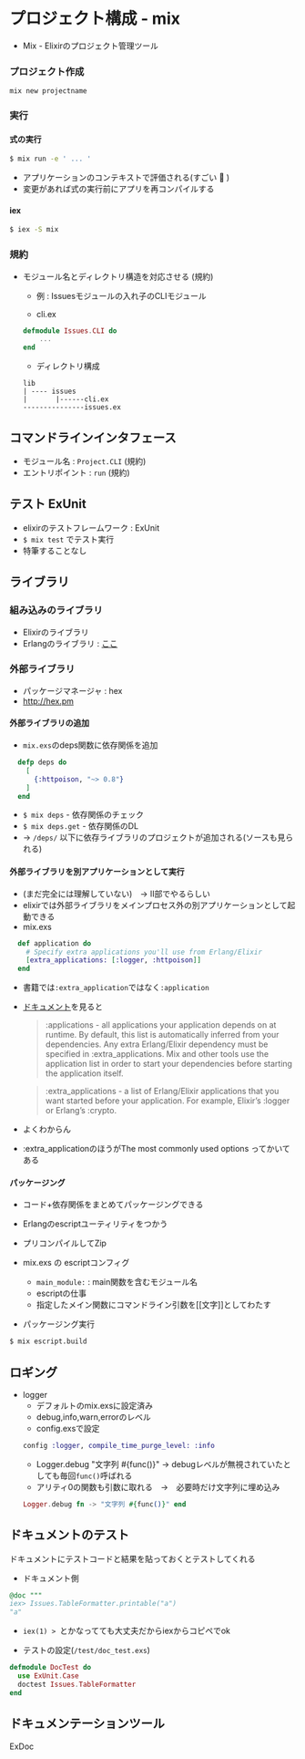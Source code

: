 # プロジェクト構成 - mix

- Mix - Elixirのプロジェクト管理ツール

### プロジェクト作成
`mix new projectname`

### 実行

#### 式の実行
```sh
$ mix run -e ' ... '
```
- アプリケーションのコンテキストで評価される(すごい 👏 )
- 変更があれば式の実行前にアプリを再コンパイルする

#### iex
```sh
$ iex -S mix
```

### 規約

- モジュール名とディレクトリ構造を対応させる (規約)
    - 例 : Issuesモジュールの入れ子のCLIモジュール

    - cli.ex
    ```elixir
    defmodule Issues.CLI do
        ...
    end
    ```

    - ディレクトリ構成
    ```
    lib
    | ---- issues
    |       |------cli.ex
    ---------------issues.ex
    ```

## コマンドラインインタフェース

- モジュール名 : `Project.CLI` (規約)
- エントリポイント : `run` (規約)

## テスト ExUnit
- elixirのテストフレームワーク : ExUnit
- `$ mix test` でテスト実行
- 特筆することなし

## ライブラリ
### 組み込みのライブラリ
- Elixirのライブラリ
- Erlangのライブラリ : [ここ](http://erlang.org/doc/applications.html)
### 外部ライブラリ
- パッケージマネージャ : hex
- http://hex.pm

#### 外部ライブラリの追加
- `mix.exs`のdeps関数に依存関係を追加
```elixir
  defp deps do
    [
      {:httpoison, "~> 0.8"}
    ]
  end
```
- `$ mix deps` - 依存関係のチェック
- `$ mix deps.get` - 依存関係のDL
- → `/deps/` 以下に依存ライブラリのプロジェクトが追加される(ソースも見られる)

#### 外部ライブラリを別アプリケーションとして実行

- (まだ完全には理解していない)　→ II部でやるらしい
- elixirでは外部ライブラリをメインプロセス外の別アプリケーションとして起動できる
- mix.exs
```elixir
  def application do
    # Specify extra applications you'll use from Erlang/Elixir
    [extra_applications: [:logger, :httpoison]]
  end
```
- 書籍では`:extra_application`ではなく`:application`
- [ドキュメント](https://hexdocs.pm/mix/Mix.Tasks.Compile.App.html)を見ると

  > :applications - all applications your application depends on at runtime. By default, this list is automatically inferred from your dependencies. Any extra Erlang/Elixir dependency must be specified in :extra_applications. Mix and other tools use the application list in order to start your dependencies before starting the application itself.

  > :extra_applications - a list of Erlang/Elixir applications that you want started before your application. For example, Elixir’s :logger or Erlang’s :crypto.

- よくわからん
- :extra_applicationのほうがThe most commonly used options ってかいてある

#### パッケージング

- コード+依存関係をまとめてパッケージングできる
- Erlangのescriptユーティリティをつかう
- プリコンパイルしてZip
 
 - mix.exs の escriptコンフィグ
   - `main_module:` : main関数を含むモジュール名
   - escriptの仕事
    - 指定したメイン関数にコマンドライン引数を[[文字]]としてわたす

- パッケージング実行
```sh
$ mix escript.build
```

## ロギング
- logger
  - デフォルトのmix.exsに設定済み
  - debug,info,warn,errorのレベル
  - config.exsで設定
  ```elixir
  config :logger, compile_time_purge_level: :info
  ```
  - Logger.debug "文字列 #{func()}" → debugレベルが無視されていたとしても毎回`func()`呼ばれる
  - アリティ0の関数も引数に取れる　→　必要時だけ文字列に埋め込み
  ```elixir
  Logger.debug fn -> "文字列 #{func()}" end
  ```

## ドキュメントのテスト
ドキュメントにテストコードと結果を貼っておくとテストしてくれる

- ドキュメント側
```elixir
@doc """
iex> Issues.TableFormatter.printable("a")
"a"
```
- `iex(1) > `とかなってても大丈夫だからiexからコピペでok

- テストの設定(`/test/doc_test.exs`)
```elixir
defmodule DocTest do
  use ExUnit.Case
  doctest Issues.TableFormatter
end
```

## ドキュメンテーションツール
ExDoc
